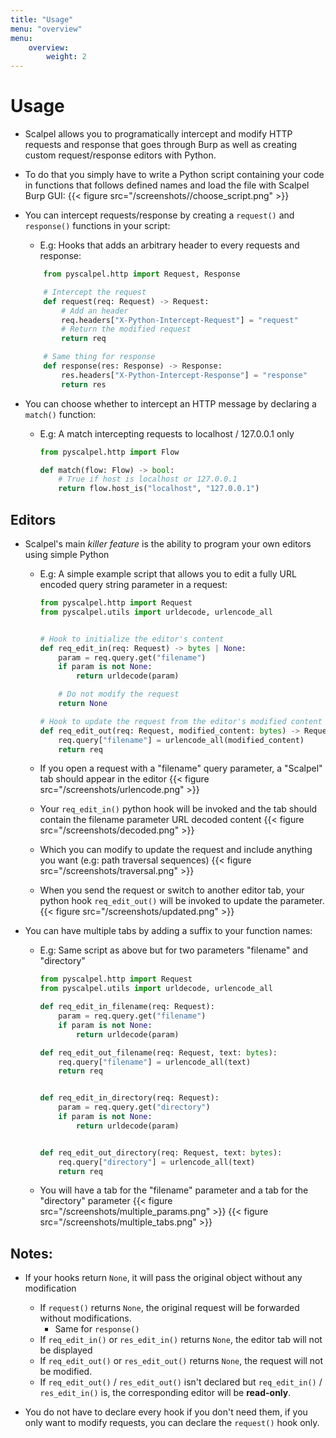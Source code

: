 ```yaml
---
title: "Usage"
menu: "overview"
menu:
    overview:
        weight: 2
---
```


# Usage

-   Scalpel allows you to programatically intercept and modify HTTP requests and response that goes through Burp as well as creating custom request/response editors with Python.

-   To do that you simply have to write a Python script containing your code in functions that follows defined names and load the file with Scalpel Burp GUI: {{< figure src="/screenshots//choose_script.png" >}}
<!-- ^^ TODO: Better screenshot -->
-   You can intercept requests/response by creating a `request()` and `response()` functions in your script:

    -   E.g: Hooks that adds an arbitrary header to every requests and response:

    ```python
        from pyscalpel.http import Request, Response

        # Intercept the request
        def request(req: Request) -> Request:
            # Add an header
            req.headers["X-Python-Intercept-Request"] = "request"
            # Return the modified request
            return req

        # Same thing for response
        def response(res: Response) -> Response:
            res.headers["X-Python-Intercept-Response"] = "response"
            return res
    ```

-   You can choose whether to intercept an HTTP message by declaring a `match()` function:

    -   E.g: A match intercepting requests to localhost / 127.0.0.1 only

        ```python
        from pyscalpel.http import Flow

        def match(flow: Flow) -> bool:
            # True if host is localhost or 127.0.0.1
            return flow.host_is("localhost", "127.0.0.1")
        ```

## Editors

-   Scalpel's main _killer feature_ is the ability to program your own editors using simple Python

    -   E.g: A simple example script that allows you to edit a fully URL encoded query string parameter in a request:

        ```python
        from pyscalpel.http import Request
        from pyscalpel.utils import urldecode, urlencode_all


        # Hook to initialize the editor's content
        def req_edit_in(req: Request) -> bytes | None:
            param = req.query.get("filename")
            if param is not None:
                return urldecode(param)

            # Do not modify the request
            return None

        # Hook to update the request from the editor's modified content
        def req_edit_out(req: Request, modified_content: bytes) -> Request:
            req.query["filename"] = urlencode_all(modified_content)
            return req
        ```

    -   If you open a request with a "filename" query parameter, a "Scalpel" tab should appear in the editor {{< figure src="/screenshots/urlencode.png" >}}
    -   Your `req_edit_in()` python hook will be invoked and the tab should contain the filename parameter URL decoded content {{< figure src="/screenshots/decoded.png" >}}
    -   Which you can modify to update the request and include anything you want (e.g: path traversal sequences) {{< figure src="/screenshots/traversal.png" >}}
    -   When you send the request or switch to another editor tab, your python hook `req_edit_out()` will be invoked to update the parameter. {{< figure src="/screenshots/updated.png" >}}

-   You can have multiple tabs by adding a suffix to your function names:

    -   E.g: Same script as above but for two parameters "filename" and "directory"

        ```python
        from pyscalpel.http import Request
        from pyscalpel.utils import urldecode, urlencode_all

        def req_edit_in_filename(req: Request):
            param = req.query.get("filename")
            if param is not None:
                return urldecode(param)

        def req_edit_out_filename(req: Request, text: bytes):
            req.query["filename"] = urlencode_all(text)
            return req


        def req_edit_in_directory(req: Request):
            param = req.query.get("directory")
            if param is not None:
                return urldecode(param)


        def req_edit_out_directory(req: Request, text: bytes):
            req.query["directory"] = urlencode_all(text)
            return req
        ```

    -   You will have a tab for the "filename" parameter and a tab for the "directory" parameter
        {{< figure src="/screenshots/multiple_params.png" >}}
        {{< figure src="/screenshots/multiple_tabs.png" >}}

## Notes:

-   If your hooks return `None`, it will pass the original object without any modification

    -   If `request()` returns `None`, the original request will be forwarded without modifications.
        -   Same for `response()`
    -   If `req_edit_in()` or `res_edit_in()` returns `None`, the editor tab will not be displayed
    -   If `req_edit_out()` or `res_edit_out()` returns `None`, the request will not be modified.
    -   If `req_edit_out()` / `res_edit_out()` isn't declared but `req_edit_in()` / `res_edit_in()` is, the corresponding editor will be **read-only**.

-   You do not have to declare every hook if you don't need them, if you only want to modify requests, you can declare the `request()` hook only.
